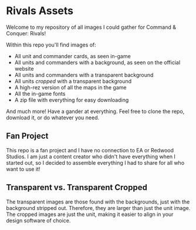 # Rivals Assets

Welcome to my repository of all images I could gather for Command & Conquer: Rivals!

Within this repo you'll find images of:

* All unit and commander cards, as seen in-game
* All units and commanders with a background, as seen on the official website
* All units and commanders with a transparent background
* All units *cropped* with a transparent background
* A high-rez version of all the maps in the game
* All the in-game fonts
* A zip file with everything for easy downloading

And much more! Have a gander at everything. Feel free to clone the repo, download it, or do whatever you need.

## Fan Project

This repo is a fan project and I have no connection to EA or Redwood Studios. I am just a content creator who didn't have everything when I started out, so I decided to assemble everything I had to share for all who want to use it!

## Transparent vs. Transparent Cropped

The transparent images are those found with the backgrounds, just with the background stripped out. Therefore, they are larger than just the unit image. The cropped images are just the unit, making it easier to align in your design software of choice.
